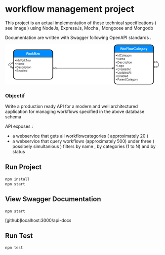 # workflow management project 

This project is an actual implementation of these technical specifications ( see image ) using NodeJs, ExpressJs, Mocha , Mongoose and Mongodb 

Documentation are written with Swagger following OpenAPI standards .

![](images/specification.png)

### Objectif 

Write a production ready API for a modern and well architectured application for managing workflows specified in the above database schema 

API exposes :
* a webservice that gets  all workflowcategories ( approximately 20 )
* a webservice that query workflows (approximately 500) under three ( possibely simultanious ) filters
by name ,  by categories (1 to N) and by status 

## Run Project
```
npm install
npm start
```
## View Swagger Documentation

```
npm start 
```
[github]localhost:3000/api-docs

## Run Test
```
npm test
```

